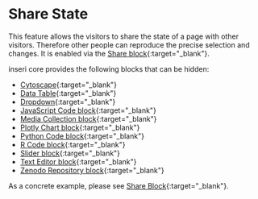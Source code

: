 # Share State

This feature allows the visitors to share the state of a page with other visitors. Therefore other people can reproduce the precise selection and changes. It is enabled via the [Share block](../blocks/share.md){:target="\_blank"}.

inseri core provides the following blocks that can be hidden:

- [Cytoscape](../blocks/cytoscape.md){:target="\_blank"}
- [Data Table](../blocks/dataTable.md){:target="\_blank"}
- [Dropdown](../blocks/dropdown.md){:target="\_blank"}
- [JavaScript Code block](../blocks/javascript.md){:target="\_blank"}
- [Media Collection block](../blocks/mediaCollection.md){:target="\_blank"}
- [Plotly Chart block](../blocks/plotly.md){:target="\_blank"}
- [Python Code block](../blocks/python.md){:target="\_blank"}
- [R Code block](../blocks/rCode.md){:target="\_blank"}
- [Slider block](../blocks/slider.md){:target="\_blank"}
- [Text Editor block](../blocks/textEditor.md){:target="\_blank"}
- [Zenodo Repository block](../blocks/zenodo.md){:target="\_blank"}

As a concrete example, please see [Share Block](https://inseri.swiss/2024/10/share-block/){:target="\_blank"}.
